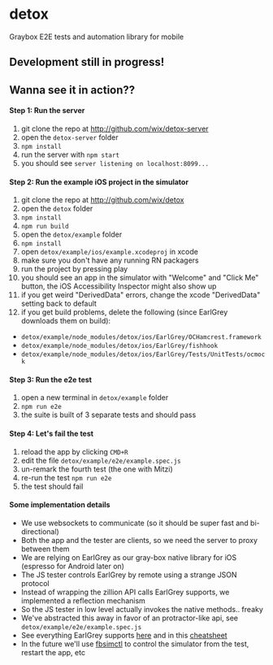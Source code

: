# detox

Graybox E2E tests and automation library for mobile

## Development still in progress!

## Wanna see it in action??

#### Step 1: Run the server

1. git clone the repo at http://github.com/wix/detox-server
2. open the `detox-server` folder
3. `npm install`
4. run the server with `npm start`
5. you should see `server listening on localhost:8099...`

#### Step 2: Run the example iOS project in the simulator

1. git clone the repo at http://github.com/wix/detox
2. open the `detox` folder
3. `npm install`
4. `npm run build`
2. open the `detox/example` folder
3. `npm install`
4. open `detox/example/ios/example.xcodeproj` in xcode
5. make sure you don't have any running RN packagers
6. run the project by pressing play
7. you should see an app in the simulator with "Welcome" and "Click Me" button, the iOS Accessibility Inspector might also show up
8. if you get weird "DerivedData" errors, change the xcode "DerivedData" setting back to default
9. if you get build problems, delete the following (since EarlGrey downloads them on build):
  * `detox/example/node_modules/detox/ios/EarlGrey/OCHamcrest.framework`
  * `detox/example/node_modules/detox/ios/EarlGrey/fishhook`
  * `detox/example/node_modules/detox/ios/EarlGrey/Tests/UnitTests/ocmock`

#### Step 3: Run the e2e test

1. open a new terminal in `detox/example` folder
2. `npm run e2e`
3. the suite is built of 3 separate tests and should pass

#### Step 4: Let's fail the test

1. reload the app by clicking `CMD+R`
2. edit the file `detox/example/e2e/example.spec.js`
3. un-remark the fourth test (the one with Mitzi)
4. re-run the test `npm run e2e`
5. the test should fail

#### Some implementation details

* We use websockets to communicate (so it should be super fast and bi-directional)
* Both the app and the tester are clients, so we need the server to proxy between them
* We are relying on EarlGrey as our gray-box native library for iOS (espresso for Android later on)
* The JS tester controls EarlGrey by remote using a strange JSON protocol
* Instead of wrapping the zillion API calls EarlGrey supports, we implemented a reflection mechanism
* So the JS tester in low level actually invokes the native methods.. freaky
* We've abstracted this away in favor of an protractor-like api, see `detox/example/e2e/example.spec.js`
* See everything EarlGrey supports [here](https://github.com/google/EarlGrey/blob/master/docs/api.md) and in this [cheatsheet](https://github.com/google/EarlGrey/blob/master/docs/cheatsheet/cheatsheet.pdf)
* In the future we'll use [fbsimctl](https://github.com/facebook/FBSimulatorControl) to control the simulator from the test, restart the app, etc
